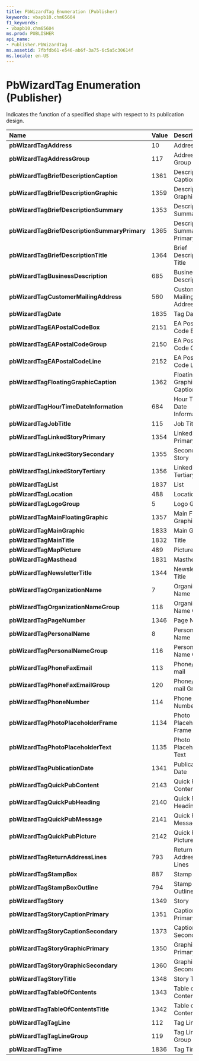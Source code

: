 ```yaml
---
title: PbWizardTag Enumeration (Publisher)
keywords: vbapb10.chm65604
f1_keywords:
- vbapb10.chm65604
ms.prod: PUBLISHER
api_name:
- Publisher.PbWizardTag
ms.assetid: 7fbfdb61-e546-ab6f-3a75-6c5a5c30614f
ms.locale: en-US
---
```



# PbWizardTag Enumeration (Publisher)

Indicates the function of a specified shape with respect to its publication design. 



|**Name**|**Value**|**Description**|
|:-----|:-----|:-----|
| **pbWizardTagAddress**|10|Address|
| **pbWizardTagAddressGroup**|117|Address Group|
| **pbWizardTagBriefDescriptionCaption**|1361|Description Caption|
| **pbWizardTagBriefDescriptionGraphic**|1359|Description Graphic|
| **pbWizardTagBriefDescriptionSummary**|1353|Description Summary|
| **pbWizardTagBriefDescriptionSummaryPrimary**|1365|Description Summary Primary|
| **pbWizardTagBriefDescriptionTitle**|1364|Brief Description Title|
| **pbWizardTagBusinessDescription**|685|Business Description|
| **pbWizardTagCustomerMailingAddress**|560|Customer Mailing Address|
| **pbWizardTagDate**|1835|Tag Date|
| **pbWizardTagEAPostalCodeBox**|2151|EA Postal Code Box|
| **pbWizardTagEAPostalCodeGroup**|2150|EA Postal Code Group|
| **pbWizardTagEAPostalCodeLine**|2152|EA Postal Code Line|
| **pbWizardTagFloatingGraphicCaption**|1362|Floating Graphic Caption|
| **pbWizardTagHourTimeDateInformation**|684|Hour Time Date Information|
| **pbWizardTagJobTitle**|115|Job Title|
| **pbWizardTagLinkedStoryPrimary**|1354|Linked Primary Story|
| **pbWizardTagLinkedStorySecondary**|1355|Secondary Story|
| **pbWizardTagLinkedStoryTertiary**|1356|Linked Story Tertiary|
| **pbWizardTagList**|1837|List|
| **pbWizardTagLocation**|488|Location|
| **pbWizardTagLogoGroup**|5|Logo Group|
| **pbWizardTagMainFloatingGraphic**|1357|Main Floating Graphic|
| **pbWizardTagMainGraphic**|1833|Main Graphic|
| **pbWizardTagMainTitle**|1832|Title|
| **pbWizardTagMapPicture**|489|Picture|
| **pbWizardTagMasthead**|1831|Masthead|
| **pbWizardTagNewsletterTitle**|1344|Newsletter Title|
| **pbWizardTagOrganizationName**|7|Organization Name|
| **pbWizardTagOrganizationNameGroup**|118|Organization Name Group|
| **pbWizardTagPageNumber**|1346|Page Number|
| **pbWizardTagPersonalName**|8|Personal Name|
| **pbWizardTagPersonalNameGroup**|116|Personal Name Group|
| **pbWizardTagPhoneFaxEmail**|113|Phone/Fax/E-mail|
| **pbWizardTagPhoneFaxEmailGroup**|120|Phone/Fax/E-mail Group|
| **pbWizardTagPhoneNumber**|114|Phone Number|
| **pbWizardTagPhotoPlaceholderFrame**|1134|Photo Placeholder Frame|
| **pbWizardTagPhotoPlaceholderText**|1135|Photo Placeholder Text|
| **pbWizardTagPublicationDate**|1341|Publication Date|
| **pbWizardTagQuickPubContent**|2143|Quick Pub Content|
| **pbWizardTagQuickPubHeading**|2140|Quick Pub Heading|
| **pbWizardTagQuickPubMessage**|2141|Quick Pub Message|
| **pbWizardTagQuickPubPicture**|2142|Quick Pub Picture|
| **pbWizardTagReturnAddressLines**|793|Return Address Lines|
| **pbWizardTagStampBox**|887|Stamp Box|
| **pbWizardTagStampBoxOutline**|794|Stamp Box Outline|
| **pbWizardTagStory**|1349|Story|
| **pbWizardTagStoryCaptionPrimary**|1351|Caption Primary|
| **pbWizardTagStoryCaptionSecondary**|1373|Caption Secondary|
| **pbWizardTagStoryGraphicPrimary**|1350|Graphic Primary|
| **pbWizardTagStoryGraphicSecondary**|1360|Graphic Secondary|
| **pbWizardTagStoryTitle**|1348|Story Title|
| **pbWizardTagTableOfContents**|1343|Table of Contents|
| **pbWizardTagTableOfContentsTitle**|1342|Table of Contents Title|
| **pbWizardTagTagLine**|112|Tag Line|
| **pbWizardTagTagLineGroup**|119|Tag Line Group|
| **pbWizardTagTime**|1836|Tag Time|

